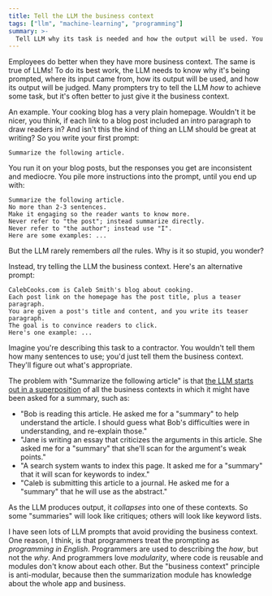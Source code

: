 ```yaml
---
title: Tell the LLM the business context
tags: ["llm", "machine-learning", "programming"]
summary: >-
  Tell LLM why its task is needed and how the output will be used. You'll get better results, but programmers often don't do this because it's anti-modular.
---
```


Employees do better when they have more business context.
The same is true of LLMs!
To do its best work,
the LLM needs to know why it's being prompted,
where its input came from,
how its output will be used,
and how its output will be judged.
Many prompters try to tell the LLM _how_ to achieve some task,
but it's often better to just give it the business context.

An example.
Your cooking blog has a very plain homepage.
Wouldn't it be nicer, you think, if each link to a blog post included an intro paragraph to draw readers in?
And isn't this the kind of thing an LLM should be great at writing?
So you write your first prompt:

```
Summarize the following article.
```

You run it on your blog posts, but the responses you get are inconsistent and mediocre.
You pile more instructions into the prompt, until you end up with:

```
Summarize the following article.
No more than 2-3 sentences.
Make it engaging so the reader wants to know more.
Never refer to "the post"; instead summarize directly.
Never refer to "the author"; instead use "I".
Here are some examples: ...
```

But the LLM rarely remembers _all_ the rules.
Why is it so stupid, you wonder?

Instead, try telling the LLM the business context.
Here's an alternative prompt:

```
CalebCooks.com is Caleb Smith's blog about cooking.
Each post link on the homepage has the post title, plus a teaser paragraph.
You are given a post's title and content, and you write its teaser paragraph.
The goal is to convince readers to click.
Here's one example: ...
```

Imagine you're describing this task to a contractor.
You wouldn't tell them how many sentences to use;
you'd just tell them the business context.
They'll figure out what's appropriate.

The problem with "Summarize the following article" is that
[the LLM starts out in a superposition](https://www.lesswrong.com/posts/D7PumeYTDPfBTp3i7/the-waluigi-effect-mega-post)
of all the business contexts in which it might have been asked for a summary,
such as:

- "Bob is reading this article.
  He asked me for a "summary" to help understand the article.
  I should guess what Bob's difficulties were in understanding, and re-explain those."
- "Jane is writing an essay that criticizes the arguments in this article.
  She asked me for a "summary" that she'll scan for the argument's weak points."
- "A search system wants to index this page.
  It asked me for a "summary" that it will scan for keywords to index."
- "Caleb is submitting this article to a journal.
  He asked me for a "summary" that he will use as the abstract."

As the LLM produces output, it _collapses_ into one of these contexts.
So some "summaries" will look like critiques;
others will look like keyword lists.

I have seen lots of LLM prompts that avoid providing the business context.
One reason, I think, is that programmers treat the prompting as _programming in English_.
Programmers are used to describing the _how_, but not the _why_.
And programmers love _modularity_, where code is reusable and modules don't know about each other.
But the "business context" principle is anti-modular,
because then the summarization module has knowledge about the whole app and business.
